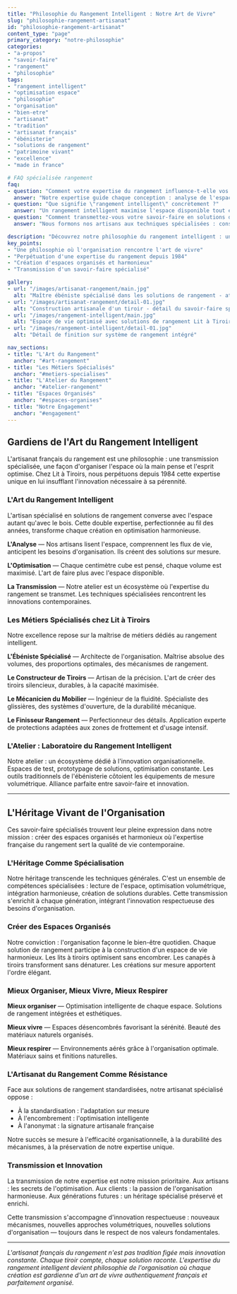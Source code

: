 ```yaml
---
title: "Philosophie du Rangement Intelligent : Notre Art de Vivre"
slug: "philosophie-rangement-artisanat"
id: "philosophie-rangement-artisanat"
content_type: "page"
primary_category: "notre-philosophie"
categories:
- "a-propos"
- "savoir-faire"
- "rangement"
- "philosophie"
tags:
- "rangement intelligent"
- "optimisation espace"
- "philosophie"
- "organisation"
- "bien-etre"
- "artisanat"
- "tradition"
- "artisanat français"
- "ébénisterie"
- "solutions de rangement"
- "patrimoine vivant"
- "excellence"
- "made in france"

# FAQ spécialisée rangement
faq:
- question: "Comment votre expertise du rangement influence-t-elle vos créations ?"
  answer: "Notre expertise guide chaque conception : analyse de l'espace, optimisation des volumes, intégration harmonieuse. Nous innovons dans le respect de techniques éprouvées pour répondre aux défis contemporains d'organisation."
- question: "Que signifie \"rangement intelligent\" concrètement ?"
  answer: "Un rangement intelligent maximise l'espace disponible tout en préservant l'esthétique. Il anticipe vos besoins d'organisation et s'intègre naturellement dans votre quotidien sans compromettre le design."
- question: "Comment transmettez-vous votre savoir-faire en solutions de rangement ?"
  answer: "Nous formons nos artisans aux techniques spécialisées : construction de tiroirs, mécanismes silencieux, optimisation volumétrique. Chaque geste préserve l'excellence pour les générations futures."

description: "Découvrez notre philosophie du rangement intelligent : un héritage d'excellence artisanale française depuis 1984, dédié à la création d'espaces organisés et à la transmission d'un savoir-faire unique."
key_points:
- "Une philosophie où l'organisation rencontre l'art de vivre"
- "Perpétuation d'une expertise du rangement depuis 1984"
- "Création d'espaces organisés et harmonieux"
- "Transmission d'un savoir-faire spécialisé"

gallery:
- url: "/images/artisanat-rangement/main.jpg"
  alt: "Maître ébéniste spécialisé dans les solutions de rangement - atelier Lit à Tiroirs"
- url: "/images/artisanat-rangement/detail-01.jpg"
  alt: "Construction artisanale d'un tiroir - détail du savoir-faire spécialisé"
- url: "/images/rangement-intelligent/main.jpg"
  alt: "Espace de vie optimisé avec solutions de rangement Lit à Tiroirs"
- url: "/images/rangement-intelligent/detail-01.jpg"
  alt: "Détail de finition sur système de rangement intégré"

nav_sections:
- title: "L'Art du Rangement"
  anchor: "#art-rangement"
- title: "Les Métiers Spécialisés"
  anchor: "#metiers-specialises"
- title: "L'Atelier du Rangement"
  anchor: "#atelier-rangement"
- title: "Espaces Organisés"
  anchor: "#espaces-organises"
- title: "Notre Engagement"
  anchor: "#engagement"
---
```


## Gardiens de l'Art du Rangement Intelligent

L'artisanat français du rangement est une philosophie : une transmission spécialisée, une façon d'organiser l'espace où la main pense et l'esprit optimise. Chez Lit à Tiroirs, nous perpétuons depuis 1984 cette expertise unique en lui insufflant l'innovation nécessaire à sa pérennité.

<a id="art-rangement"></a>
### L'Art du Rangement Intelligent

L'artisan spécialisé en solutions de rangement converse avec l'espace autant qu'avec le bois. Cette double expertise, perfectionnée au fil des années, transforme chaque création en optimisation harmonieuse.

**L'Analyse** — Nos artisans lisent l'espace, comprennent les flux de vie, anticipent les besoins d'organisation. Ils créent des solutions sur mesure.

**L'Optimisation** — Chaque centimètre cube est pensé, chaque volume est maximisé. L'art de faire plus avec l'espace disponible.

**La Transmission** — Notre atelier est un écosystème où l'expertise du rangement se transmet. Les techniques spécialisées rencontrent les innovations contemporaines.

<a id="metiers-specialises"></a>
### Les Métiers Spécialisés chez Lit à Tiroirs

Notre excellence repose sur la maîtrise de métiers dédiés au rangement intelligent.

**L'Ébéniste Spécialisé** — Architecte de l'organisation. Maîtrise absolue des volumes, des proportions optimales, des mécanismes de rangement.

**Le Constructeur de Tiroirs** — Artisan de la précision. L'art de créer des tiroirs silencieux, durables, à la capacité maximisée.

**Le Mécanicien du Mobilier** — Ingénieur de la fluidité. Spécialiste des glissières, des systèmes d'ouverture, de la durabilité mécanique.

**Le Finisseur Rangement** — Perfectionneur des détails. Application experte de protections adaptées aux zones de frottement et d'usage intensif.

<a id="atelier-rangement"></a>
### L'Atelier : Laboratoire du Rangement Intelligent

Notre atelier : un écosystème dédié à l'innovation organisationnelle. Espaces de test, prototypage de solutions, optimisation constante. Les outils traditionnels de l'ébénisterie côtoient les équipements de mesure volumétrique. Alliance parfaite entre savoir-faire et innovation.

---

<a id="espaces-organises"></a>
## L'Héritage Vivant de l'Organisation

Ces savoir-faire spécialisés trouvent leur pleine expression dans notre mission : créer des espaces organisés et harmonieux où l'expertise française du rangement sert la qualité de vie contemporaine.

### L'Héritage Comme Spécialisation

Notre héritage transcende les techniques générales. C'est un ensemble de compétences spécialisées : lecture de l'espace, optimisation volumétrique, intégration harmonieuse, création de solutions durables. Cette transmission s'enrichit à chaque génération, intégrant l'innovation respectueuse des besoins d'organisation.

### Créer des Espaces Organisés

Notre conviction : l'organisation façonne le bien-être quotidien. Chaque solution de rangement participe à la construction d'un espace de vie harmonieux. Les lits à tiroirs optimisent sans encombrer. Les canapés à tiroirs transforment sans dénaturer. Les créations sur mesure apportent l'ordre élégant.

### Mieux Organiser, Mieux Vivre, Mieux Respirer

**Mieux organiser** — Optimisation intelligente de chaque espace. Solutions de rangement intégrées et esthétiques.

**Mieux vivre** — Espaces désencombrés favorisant la sérénité. Beauté des matériaux naturels organisés.

**Mieux respirer** — Environnements aérés grâce à l'organisation optimale. Matériaux sains et finitions naturelles.

<a id="engagement"></a>
### L'Artisanat du Rangement Comme Résistance

Face aux solutions de rangement standardisées, notre artisanat spécialisé oppose :
- À la standardisation : l'adaptation sur mesure
- À l'encombrement : l'optimisation intelligente
- À l'anonymat : la signature artisanale française

Notre succès se mesure à l'efficacité organisationnelle, à la durabilité des mécanismes, à la préservation de notre expertise unique.

### Transmission et Innovation

La transmission de notre expertise est notre mission prioritaire. Aux artisans : les secrets de l'optimisation. Aux clients : la passion de l'organisation harmonieuse. Aux générations futures : un héritage spécialisé préservé et enrichi.

Cette transmission s'accompagne d'innovation respectueuse : nouveaux mécanismes, nouvelles approches volumétriques, nouvelles solutions d'organisation — toujours dans le respect de nos valeurs fondamentales.

---

_L'artisanat français du rangement n'est pas tradition figée mais innovation constante. Chaque tiroir compte, chaque solution raconte. L'expertise du rangement intelligent devient philosophie de l'organisation où chaque création est gardienne d'un art de vivre authentiquement français et parfaitement organisé._